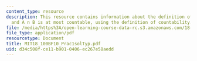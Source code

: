```yaml
---
content_type: resource
description: This resource contains information about the definition of compactness
  and A n B is at most countable, using the definition of countability.
file: /media/https%3A/open-learning-course-data-rc.s3.amazonaws.com/18-100b-analysis-i-fall-2010/d34c508fce11b9010406ec267e58aedd_MIT18_100BF10_Prac1solTyp.pdf
file_type: application/pdf
resourcetype: Document
title: MIT18_100BF10_Prac1solTyp.pdf
uid: d34c508f-ce11-b901-0406-ec267e58aedd
---
```

